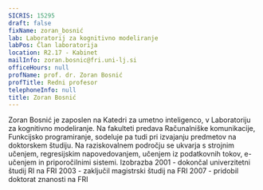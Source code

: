 ```yaml
---
SICRIS: 15295
draft: false
fixName: zoran_bosnić
lab: Laboratorij za kognitivno modeliranje
labPos: Član laboratorija
location: R2.17 - Kabinet
mailInfo: zoran.bosnic@fri.uni-lj.si
officeHours: null
profName: prof. dr. Zoran Bosnić
profTitle: Redni profesor
telephoneInfo: null
title: Zoran Bosnić
---
```



Zoran Bosnić je zaposlen na Katedri za umetno inteligenco, v Laboratoriju za kognitivno modeliranje. Na fakulteti predava Računalniške komunikacije, Funkcijsko programiranje, sodeluje pa tudi pri izvajanju predmetov na doktorskem študiju. Na raziskovalnem področju se ukvarja s strojnim učenjem, regresijskim napovedovanjem, učenjem iz podatkovnih tokov, e-učenjem in priporočilnimi sistemi.
Izobrazba
2001 - dokončal univerzitetni študij RI na FRI
2003 - zaključil magistrski študij na FRI
2007 - pridobil doktorat znanosti na FRI